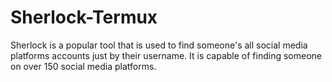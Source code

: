 # Sherlock-Termux
Sherlock is a popular tool that is used to find someone's all social media platforms accounts just by their username. It is capable of finding someone on over 150 social media platforms.
